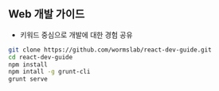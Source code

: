 ## Web 개발 가이드

* 키워드 중심으로 개발에 대한 경험 공유

```bash
git clone https://github.com/wormslab/react-dev-guide.git
cd react-dev-guide
npm install
npm intall -g grunt-cli
grunt serve
```
